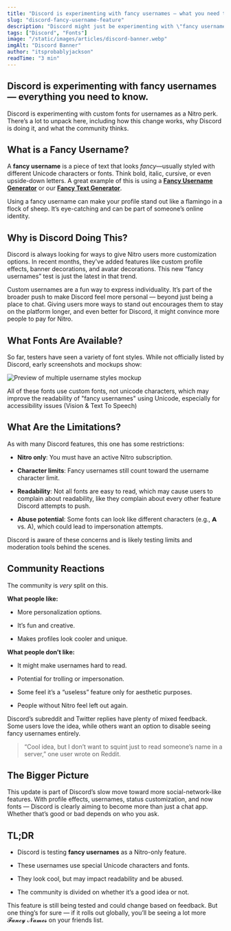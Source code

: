 ```yaml
---
title: "Discord is experimenting with fancy usernames — what you need to know."
slug: "discord-fancy-username-feature"
description: "Discord might just be experimenting with \"fancy usernames\" using custom fonts."
tags: ["Discord", "Fonts"]
image: "/static/images/articles/discord-banner.webp"
imgAlt: "Discord Banner"
author: "itsprobablyjackson"
readTime: "3 min"
---
```


## Discord is experimenting with fancy usernames — everything you need to know.

Discord is experimenting with custom fonts for usernames as a Nitro perk. There’s a lot to unpack here, including how this change works, why Discord is doing it, and what the community thinks.

## What is a Fancy Username?

A **fancy username** is a piece of text that looks _fancy_—usually styled with different Unicode characters or fonts. Think bold, italic, cursive, or even upside-down letters. A great example of this is using a **[Fancy Username Generator](https://meminit.com/tools/fancy-username-generator)** or our **[Fancy Text Generator](https://meminit.com/tools/fancy-text-generator)**.

Using a fancy username can make your profile stand out like a flamingo in a flock of sheep. It’s eye-catching and can be part of someone’s online identity.

## Why is Discord Doing This?

Discord is always looking for ways to give Nitro users more customization options. In recent months, they've added features like custom profile effects, banner decorations, and avatar decorations. This new “fancy usernames” test is just the latest in that trend.

Custom usernames are a fun way to express individuality. It’s part of the broader push to make Discord feel more personal — beyond just being a place to chat. Giving users more ways to stand out encourages them to stay on the platform longer, and even better for Discord, it might convince more people to pay for Nitro.

## What Fonts Are Available?

So far, testers have seen a variety of font styles. While not officially listed by Discord, early screenshots and mockups show:

![Preview of multiple username styles mockup](/static/images/articles/username-previews.png)

All of these fonts use custom fonts, not unicode characters, which may improve the readability of "fancy usernames" using Unicode, especially for accessibility issues (Vision & Text To Speech)


## What Are the Limitations?

As with many Discord features, this one has some restrictions:

-   **Nitro only**: You must have an active Nitro subscription.
    
-   **Character limits**: Fancy usernames still count toward the username character limit.
    
-   **Readability**: Not all fonts are easy to read, which may cause users to complain about readability, like they complain about every other feature Discord attempts to push.

-   **Abuse potential**: Some fonts can look like different characters (e.g., 𝗔 vs. A), which could lead to impersonation attempts.
    

Discord is aware of these concerns and is likely testing limits and moderation tools behind the scenes.

## Community Reactions

The community is _very_ split on this.

**What people like:**

-   More personalization options.
    
-   It’s fun and creative.
    
-   Makes profiles look cooler and unique.
    

**What people don’t like:**

-   It might make usernames hard to read.
    
-   Potential for trolling or impersonation.
    
-   Some feel it’s a “useless” feature only for aesthetic purposes.
    
-   People without Nitro feel left out again.
    

Discord’s subreddit and Twitter replies have plenty of mixed feedback. Some users love the idea, while others want an option to disable seeing fancy usernames entirely.

> “Cool idea, but I don’t want to squint just to read someone’s name in a server,” one user wrote on Reddit.

## The Bigger Picture

This update is part of Discord’s slow move toward more social-network-like features. With profile effects, usernames, status customization, and now fonts — Discord is clearly aiming to become more than just a chat app. Whether that’s good or bad depends on who you ask.

## TL;DR

-   Discord is testing **fancy usernames** as a Nitro-only feature.
    
-   These usernames use special Unicode characters and fonts.
    
-   They look cool, but may impact readability and be abused.
    
-   The community is divided on whether it’s a good idea or not.
    

This feature is still being tested and could change based on feedback. But one thing’s for sure — if it rolls out globally, you’ll be seeing a lot more 𝓕𝓪𝓷𝓬𝔂 𝓝𝓪𝓶𝓮𝓼 on your friends list.
